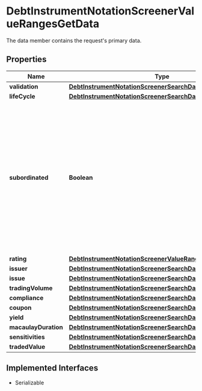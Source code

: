 

# DebtInstrumentNotationScreenerValueRangesGetData

The data member contains the request's primary data.

## Properties

Name | Type | Description | Notes
------------ | ------------- | ------------- | -------------
**validation** | [**DebtInstrumentNotationScreenerSearchDataValidation**](DebtInstrumentNotationScreenerSearchDataValidation.md) |  |  [optional]
**lifeCycle** | [**DebtInstrumentNotationScreenerSearchDataLifeCycle**](DebtInstrumentNotationScreenerSearchDataLifeCycle.md) |  |  [optional]
**subordinated** | **Boolean** | Restricts the result to debt instruments that are subordinated (&#x60;true&#x60;) or are not subordinated (&#x60;false&#x60;). In case of default, subordinated debt instruments are redeemed with a lower priority than non-subordinated. |  [optional]
**rating** | [**DebtInstrumentNotationScreenerValueRangesGetDataRating**](DebtInstrumentNotationScreenerValueRangesGetDataRating.md) |  |  [optional]
**issuer** | [**DebtInstrumentNotationScreenerSearchDataIssuer**](DebtInstrumentNotationScreenerSearchDataIssuer.md) |  |  [optional]
**issue** | [**DebtInstrumentNotationScreenerSearchDataIssue**](DebtInstrumentNotationScreenerSearchDataIssue.md) |  |  [optional]
**tradingVolume** | [**DebtInstrumentNotationScreenerSearchDataTradingVolume**](DebtInstrumentNotationScreenerSearchDataTradingVolume.md) |  |  [optional]
**compliance** | [**DebtInstrumentNotationScreenerSearchDataCompliance**](DebtInstrumentNotationScreenerSearchDataCompliance.md) |  |  [optional]
**coupon** | [**DebtInstrumentNotationScreenerSearchDataCoupon**](DebtInstrumentNotationScreenerSearchDataCoupon.md) |  |  [optional]
**yield** | [**DebtInstrumentNotationScreenerSearchDataYield**](DebtInstrumentNotationScreenerSearchDataYield.md) |  |  [optional]
**macaulayDuration** | [**DebtInstrumentNotationScreenerSearchDataMacaulayDuration**](DebtInstrumentNotationScreenerSearchDataMacaulayDuration.md) |  |  [optional]
**sensitivities** | [**DebtInstrumentNotationScreenerSearchDataSensitivities**](DebtInstrumentNotationScreenerSearchDataSensitivities.md) |  |  [optional]
**tradedValue** | [**DebtInstrumentNotationScreenerSearchDataTradedValue**](DebtInstrumentNotationScreenerSearchDataTradedValue.md) |  |  [optional]


## Implemented Interfaces

* Serializable


